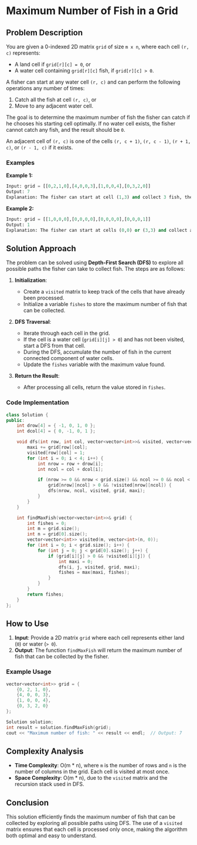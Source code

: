 # Maximum Number of Fish in a Grid

## Problem Description

You are given a 0-indexed 2D matrix `grid` of size `m x n`, where each cell `(r, c)` represents:

- A land cell if `grid[r][c] = 0`, or
- A water cell containing `grid[r][c]` fish, if `grid[r][c] > 0`.

A fisher can start at any water cell `(r, c)` and can perform the following operations any number of times:

1. Catch all the fish at cell `(r, c)`, or
2. Move to any adjacent water cell.

The goal is to determine the maximum number of fish the fisher can catch if he chooses his starting cell optimally. If no water cell exists, the fisher cannot catch any fish, and the result should be `0`.

An adjacent cell of `(r, c)` is one of the cells `(r, c + 1)`, `(r, c - 1)`, `(r + 1, c)`, or `(r - 1, c)` if it exists.

### Examples

**Example 1:**

```python
Input: grid = [[0,2,1,0],[4,0,0,3],[1,0,0,4],[0,3,2,0]]
Output: 7
Explanation: The fisher can start at cell (1,3) and collect 3 fish, then move to cell (2,3) and collect 4 fish.
```

**Example 2:**

```python
Input: grid = [[1,0,0,0],[0,0,0,0],[0,0,0,0],[0,0,0,1]]
Output: 1
Explanation: The fisher can start at cells (0,0) or (3,3) and collect a single fish.
```

## Solution Approach

The problem can be solved using **Depth-First Search (DFS)** to explore all possible paths the fisher can take to collect fish. The steps are as follows:

1. **Initialization**: 
   - Create a `visited` matrix to keep track of the cells that have already been processed.
   - Initialize a variable `fishes` to store the maximum number of fish that can be collected.

2. **DFS Traversal**:
   - Iterate through each cell in the grid.
   - If the cell is a water cell (`grid[i][j] > 0`) and has not been visited, start a DFS from that cell.
   - During the DFS, accumulate the number of fish in the current connected component of water cells.
   - Update the `fishes` variable with the maximum value found.

3. **Return the Result**:
   - After processing all cells, return the value stored in `fishes`.

### Code Implementation

```cpp
class Solution {
public:
    int drow[4] = { -1, 0, 1, 0 };
    int dcol[4] = { 0, -1, 0, 1 };

    void dfs(int row, int col, vector<vector<int>>& visited, vector<vector<int>>& grid, int& maxi) {
        maxi += grid[row][col];
        visited[row][col] = 1;
        for (int i = 0; i < 4; i++) {
            int nrow = row + drow[i];
            int ncol = col + dcol[i];

            if (nrow >= 0 && nrow < grid.size() && ncol >= 0 && ncol < grid[0].size() &&
                grid[nrow][ncol] > 0 && !visited[nrow][ncol]) {
                dfs(nrow, ncol, visited, grid, maxi);
            }
        }
    }

    int findMaxFish(vector<vector<int>>& grid) {
        int fishes = 0;
        int m = grid.size();
        int n = grid[0].size();
        vector<vector<int>> visited(m, vector<int>(n, 0));
        for (int i = 0; i < grid.size(); i++) {
            for (int j = 0; j < grid[0].size(); j++) {
                if (grid[i][j] > 0 && !visited[i][j]) {
                    int maxi = 0;
                    dfs(i, j, visited, grid, maxi);
                    fishes = max(maxi, fishes);
                }
            }
        }
        return fishes;
    }
};
```

## How to Use

1. **Input**: Provide a 2D matrix `grid` where each cell represents either land (`0`) or water (`> 0`).
2. **Output**: The function `findMaxFish` will return the maximum number of fish that can be collected by the fisher.

### Example Usage

```cpp
vector<vector<int>> grid = {
    {0, 2, 1, 0},
    {4, 0, 0, 3},
    {1, 0, 0, 4},
    {0, 3, 2, 0}
};

Solution solution;
int result = solution.findMaxFish(grid);
cout << "Maximum number of fish: " << result << endl;  // Output: 7
```

## Complexity Analysis

- **Time Complexity**: O(m * n), where `m` is the number of rows and `n` is the number of columns in the grid. Each cell is visited at most once.
- **Space Complexity**: O(m * n), due to the `visited` matrix and the recursion stack used in DFS.

## Conclusion

This solution efficiently finds the maximum number of fish that can be collected by exploring all possible paths using DFS. The use of a `visited` matrix ensures that each cell is processed only once, making the algorithm both optimal and easy to understand.
